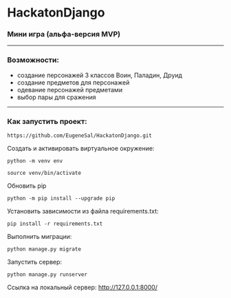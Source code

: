 # HackatonDjango
### Мини игра (альфа-версия MVP)
***
### Возможности:
* создание персонажей 3 классов Воин, Паладин, Друид
* создание предметов для персонажей
* одевание персонажей предметами
* выбор пары для сражения
***
### Как запустить проект:
```
https://github.com/EugeneSal/HackatonDjango.git
```
Создать и активировать виртуальное окружение:
```
python -m venv env

source venv/bin/activate
```
Обновить pip
```
python -m pip install --upgrade pip
```
Установить зависимости из файла requirements.txt:
```
pip install -r requirements.txt
```
Выполнить миграции:
```
python manage.py migrate
```
Запустить сервер:
```
python manage.py runserver
```
Ссылка на локальный сервер:
http://127.0.0.1:8000/
